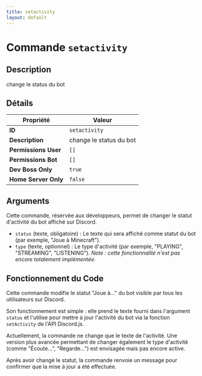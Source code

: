 ```yaml
---
title: setactivity
layout: default
---
```


# Commande `setactivity`

## Description

change le status du bot

## Détails

| Propriété | Valeur |
| --- | --- |
| **ID** | `setactivity` |
| **Description** | change le status du bot |
| **Permissions User** | `[]` |
| **Permissions Bot** | `[]` |
| **Dev Boss Only** | `true` |
| **Home Server Only** | `false` |

## Arguments

Cette commande, réservée aux développeurs, permet de changer le statut d'activité du bot affiché sur Discord.

-   `status` (texte, obligatoire) : Le texte qui sera affiché comme statut du bot (par exemple, "Joue à Minecraft").
-   `type` (texte, optionnel) : Le type d'activité (par exemple, "PLAYING", "STREAMING", "LISTENING"). *Note : cette fonctionnalité n'est pas encore totalement implémentée.*

## Fonctionnement du Code

Cette commande modifie le statut "Joue à..." du bot visible par tous les utilisateurs sur Discord.

Son fonctionnement est simple : elle prend le texte fourni dans l'argument `status` et l'utilise pour mettre à jour l'activité du bot via la fonction `setActivity` de l'API Discord.js.

Actuellement, la commande ne change que le texte de l'activité. Une version plus avancée permettant de changer également le type d'activité (comme "Écoute...", "Regarde...") est envisagée mais pas encore active.

Après avoir changé le statut, la commande renvoie un message pour confirmer que la mise à jour a été effectuée.
